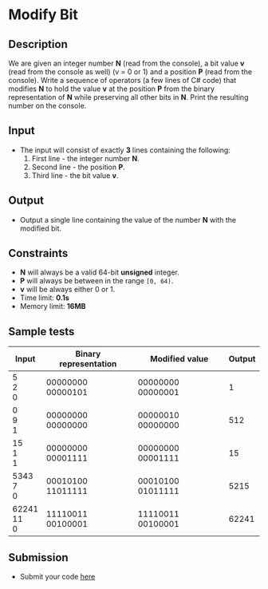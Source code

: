 # Modify Bit

## Description
We are given an integer number **N** (read from the console), a bit value **v** (read from the console as well) (v = 0 or 1) and a position **P** (read from the console). 
Write a sequence of operators (a few lines of C# code) that modifies **N** to hold the value 
**v** at the position **P** from the binary representation of **N** while preserving all other bits in **N**. Print the resulting number on the console.

## Input
- The input will consist of exactly **3** lines containing the following:
  1. First line - the integer number **N**.
  1. Second line - the position **P**.
  1. Third line - the bit value **v**.

## Output
- Output a single line containing the value of the number **N** with the modified bit.

## Constraints
- **N** will always be a valid 64-bit **unsigned** integer.
- **P** will always be between in the range `[0, 64)`.
- **v** will be always either 0 or 1.
- Time limit: **0.1s**
- Memory limit: **16MB**

## Sample tests

|     Input          | Binary representation | Modified value    |    Output      |
|--------------------|-----------------------|-------------------|----------------|
| 5    <br/>2 <br/>0 | 00000000 00000101     | 00000000 00000001 | 1              |
| 0    <br/>9 <br/>1 | 00000000 00000000     | 00000010 00000000 | 512            |
| 15   <br/>1 <br/>1 | 00000000 00001111     | 00000000 00001111 | 15             |
| 5343 <br/>7 <br/>0 | 00010100 11011111     | 00010100 01011111 | 5215           |
| 62241<br/>11<br/>0 | 11110011 00100001     | 11110011 00100001 | 62241          |

## Submission
- Submit your code [here](http://bgcoder.com/Contests/Compete/Index/310#12)
